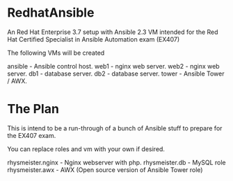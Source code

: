 # RedhatAnsible

An Red Hat Enterprise 3.7 setup with Ansible 2.3 VM intended for the Red Hat Certified Specialist in Ansible Automation exam (EX407)

The following VMs will be created

ansible - Ansible control host.
web1 - nginx web server.
web2 - nginx web server.
db1 - database server.
db2 - database server.
tower - Ansible Tower / AWX.

The Plan
===========

This is intend to be a run-through of a bunch of Ansible stuff to prepare for the EX407 exam.

You can replace roles and vm with your own if desired.

rhysmeister.nginx - Nginx webserver with php.
rhysmeister.db    - MySQL role
rhysmeister.awx   - AWX (Open source version of Ansible Tower role)
